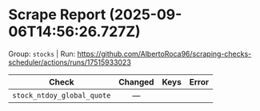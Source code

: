 # Scrape Report (2025-09-06T14:56:26.727Z)

Group: `stocks`  |  Run: https://github.com/AlbertoRoca96/scraping-checks-scheduler/actions/runs/17515933023

| Check | Changed | Keys | Error |
|---|:---:|:--|:--|
| `stock_ntdoy_global_quote` | — |  |  |
